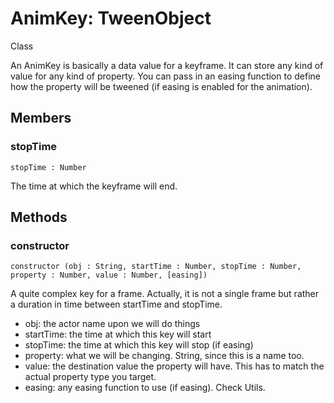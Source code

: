 # <i class="fa fa-book"></i> AnimKey: TweenObject

<span class="label label-info">Class</span>

An AnimKey is basically a data value for a keyframe. It can store any kind of value
for any kind of property. You can pass in an easing function to define how the property
will be tweened (if easing is enabled for the animation).

## Members

### stopTime

    stopTime : Number

The time at which the keyframe will end.

## Methods

### constructor

    constructor (obj : String, startTime : Number, stopTime : Number, property : Number, value : Number, [easing])

A quite complex key for a frame. Actually, it is not a single frame but rather a
duration in time between startTime and stopTime.

* obj: the actor name upon we will do things
* startTime: the time at which this key will start
* stopTime: the time at which this key will stop (if easing)
* property: what we will be changing. String, since this is a name too.
* value: the destination value the property will have. This has to match the actual property type you target.
* easing: any easing function to use (if easing). Check Utils.

